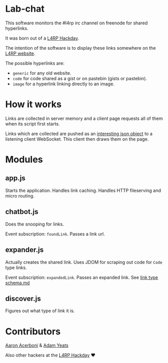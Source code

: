# Lab-chat

This software monitors the #l4rp irc channel on freenode for shared hyperlinks.

It was born out of a [L4RP Hackday](http://lanyrd.com/2012/l4rp-nld3/).

The intention of the software is to display these links somewhere on the 
[L4RP website](http://l4rp.com).

The possible hyperlinks are:

- `generic` for any old website.
- `code` for code shared as a gist or on pastebin (gists or pastebin).
- `image` for a hyperlink linking directly to an image.

# How it works

Links are collected in server memory and a client page requests all of them 
when its script first starts.

Links which are collected are pushed as an 
[interesting json object](https://github.com/AaronAcerboni/lab-chat/blob/master/link%20type%20schema.md) to a listening client WebSocket. 
This client then draws them on the page.

# Modules

## app.js

Starts the application.
Handles link caching.
Handles HTTP fileserving and micro routing.

## chatbot.js

Does the snooping for links.

Event subscription: `foundLink`.
Passes a link url.

## expander.js

Actually creates the shared link.
Uses JDOM for scraping out code for `Code` type links.

Event subscription: `expandedLink`.
Passes an expanded link.
See [link type schema.md](https://github.com/AaronAcerboni/lab-chat/blob/master/link%20type%20schema.md)

## discover.js

Figures out what type of link it is.

# Contributors

[Aaron Acerboni](http://halfmelt.com) & [Adam Yeats](http://www.helloadam.me/)

Also other hackers at the [L4RP Hackday](http://lanyrd.com/2012/l4rp-nld3/) ♥